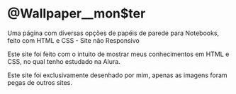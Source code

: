 # @Wallpaper__mon$ter
Uma página com diversas opções de papéis de parede para Notebooks, feito com HTML e CSS - Site não Responsivo

Este site foi feito com  o intuito de mostrar meus conhecimentos em HTML e CSS, no qual tenho estudado na Alura.

Este site foi exclusivamente  desenhado por mim, apenas as imagens foram pegas de outros sites.
